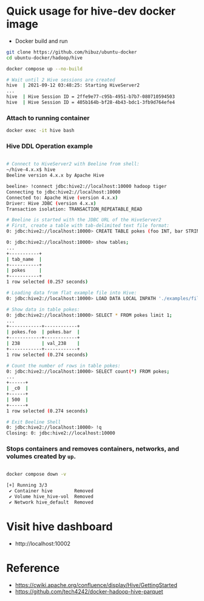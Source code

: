 # Quick usage for hive-dev docker image
- Docker build and run
``` bash
git clone https://github.com/hibuz/ubuntu-docker
cd ubuntu-docker/hadoop/hive

docker compose up --no-build

# Wait until 2 Hive sessions are created
hive  | 2021-09-12 03:48:25: Starting HiveServer2
...
hive  | Hive Session ID = 2ffe9e77-c95b-4951-b7b7-080710594503
hive  | Hive Session ID = 405b164b-bf28-4b43-bdc1-3fb9d764efe4
```

### Attach to running container
``` bash
docker exec -it hive bash
```

### Hive DDL Operation example
``` bash

# Connect to HiveServer2 with Beeline from shell:
~/hive-4.x.x$ hive
Beeline version 4.x.x by Apache Hive

beeline> !connect jdbc:hive2://localhost:10000 hadoop tiger
Connecting to jdbc:hive2://localhost:10000
Connected to: Apache Hive (version 4.x.x)
Driver: Hive JDBC (version 4.x.x)
Transaction isolation: TRANSACTION_REPEATABLE_READ

# Beeline is started with the JDBC URL of the HiveServer2
# First, create a table with tab-delimited text file format:
0: jdbc:hive2://localhost:10000> CREATE TABLE pokes (foo INT, bar STRING);

0: jdbc:hive2://localhost:10000> show tables;
...
+-----------+
| tab_name  |
+-----------+
| pokes     |
+-----------+
1 row selected (0.257 seconds)

# Loading data from flat example file into Hive:
0: jdbc:hive2://localhost:10000> LOAD DATA LOCAL INPATH './examples/files/kv1.txt' OVERWRITE INTO TABLE pokes;

# Show data in table pokes:
0: jdbc:hive2://localhost:10000> SELECT * FROM pokes limit 1;
...
+------------+------------+
| pokes.foo  | pokes.bar  |
+------------+------------+
| 238        | val_238    |
+------------+------------+
1 row selected (0.274 seconds)

# Count the number of rows in table pokes:
0: jdbc:hive2://localhost:10000> SELECT count(*) FROM pokes;
...
+------+
| _c0  |
+------+
| 500  |
+------+
1 row selected (0.274 seconds)

# Exit Beeline Shell
0: jdbc:hive2://localhost:10000> !q
Closing: 0: jdbc:hive2://localhost:10000
```

### Stops containers and removes containers, networks, and volumes created by `up`.
``` bash

docker compose down -v

[+] Running 3/3
 ✔ Container hive        Removed
 ✔ Volume hive_hive-vol  Removed
 ✔ Network hive_default  Removed
```

# Visit hive dashboard
- http://localhost:10002

# Reference
- https://cwiki.apache.org/confluence/display/Hive/GettingStarted
- https://github.com/tech4242/docker-hadoop-hive-parquet